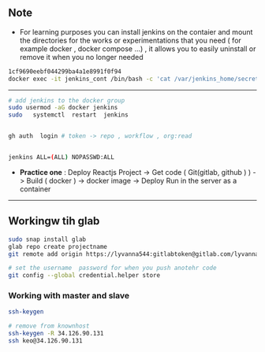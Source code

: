 ## Note 



* For learning purposes you can install jenkins on the contaier and mount the directories for the works or experimentations that you need ( for example docker , docker compose ...) , it allows you to easily uninstall or remove it when  you no longer needed 

```bash 
1cf9690eebf044299ba4a1e8991f0f94
docker exec -it jenkins_cont /bin/bash -c 'cat /var/jenkins_home/secrets/initialAdminPassword'
```



*** 
```bash 
# add jenkins to the docker group 
sudo usermod -aG docker jenkins
sudo   systemctl  restart  jenkins


gh auth  login # token -> repo , workflow , org:read


jenkins ALL=(ALL) NOPASSWD:ALL
```

* **Practice one** : Deploy Reactjs Project 
-> Get code ( Git(gitlab, github ) )
-> Build ( docker ) -> docker image 
-> Deploy Run in the server as a container 



***
## Workingw tih glab 

```bash 
sudo snap install glab  
glab repo create projectname 
git remote add origin https://lyvanna544:gitlabtoken@gitlab.com/lyvanna544/reactjs-devop8-template.git

# set the username  password for when you push anotehr code 
git config --global credential.helper store
```



### Working with master and slave 

```bash
ssh-keygen 

# remove from knownhost 
ssh-keygen -R 34.126.90.131
ssh keo@34.126.90.131
```